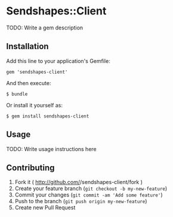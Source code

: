 # Sendshapes::Client

TODO: Write a gem description

## Installation

Add this line to your application's Gemfile:

    gem 'sendshapes-client'

And then execute:

    $ bundle

Or install it yourself as:

    $ gem install sendshapes-client

## Usage

TODO: Write usage instructions here

## Contributing

1. Fork it ( http://github.com/<my-github-username>/sendshapes-client/fork )
2. Create your feature branch (`git checkout -b my-new-feature`)
3. Commit your changes (`git commit -am 'Add some feature'`)
4. Push to the branch (`git push origin my-new-feature`)
5. Create new Pull Request

